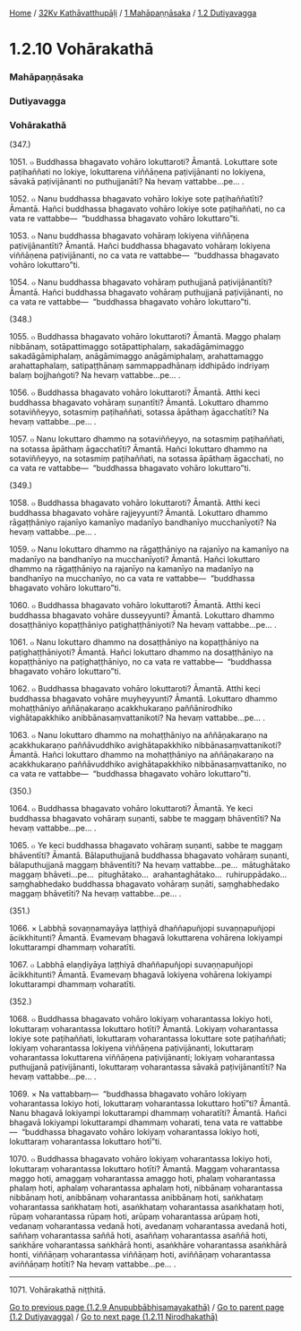 
[Home](/) / [32Kv Kathāvatthupāḷi](/tipitaka/32Kv.md) / [1 Mahāpaṇṇāsaka](/tipitaka/32Kv/1.md) / [1.2 Dutiyavagga](/tipitaka/32Kv/1/1.2.md)

# 1.2.10 Vohārakathā

### Mahāpaṇṇāsaka

### Dutiyavagga

### Vohārakathā

(347.)

1051\. ๐ Buddhassa bhagavato vohāro lokuttaroti? Āmantā. Lokuttare sote paṭihaññati no lokiye, lokuttarena viññāṇena paṭivijānanti no lokiyena, sāvakā paṭivijānanti no puthujjanāti? Na hevaṃ vattabbe…pe… .

1052\. ๐ Nanu buddhassa bhagavato vohāro lokiye sote paṭihaññatīti? Āmantā. Hañci buddhassa bhagavato vohāro lokiye sote paṭihaññati, no ca vata re vattabbe—  “buddhassa bhagavato vohāro lokuttaro”ti.

1053\. ๐ Nanu buddhassa bhagavato vohāraṃ lokiyena viññāṇena paṭivijānantīti? Āmantā. Hañci buddhassa bhagavato vohāraṃ lokiyena viññāṇena paṭivijānanti, no ca vata re vattabbe—  “buddhassa bhagavato vohāro lokuttaro”ti.

1054\. ๐ Nanu buddhassa bhagavato vohāraṃ puthujjanā paṭivijānantīti? Āmantā. Hañci buddhassa bhagavato vohāraṃ puthujjanā paṭivijānanti, no ca vata re vattabbe—  “buddhassa bhagavato vohāro lokuttaro”ti.

(348.)

1055\. ๐ Buddhassa bhagavato vohāro lokuttaroti? Āmantā. Maggo phalaṃ nibbānaṃ, sotāpattimaggo sotāpattiphalaṃ, sakadāgāmimaggo sakadāgāmiphalaṃ, anāgāmimaggo anāgāmiphalaṃ, arahattamaggo arahattaphalaṃ, satipaṭṭhānaṃ sammappadhānaṃ iddhipādo indriyaṃ balaṃ bojjhaṅgoti? Na hevaṃ vattabbe…pe… .

1056\. ๐ Buddhassa bhagavato vohāro lokuttaroti? Āmantā. Atthi keci buddhassa bhagavato vohāraṃ suṇantīti? Āmantā. Lokuttaro dhammo sotaviññeyyo, sotasmiṃ paṭihaññati, sotassa āpāthaṃ āgacchatīti? Na hevaṃ vattabbe…pe… .

1057\. ๐ Nanu lokuttaro dhammo na sotaviññeyyo, na sotasmiṃ paṭihaññati, na sotassa āpāthaṃ āgacchatīti? Āmantā. Hañci lokuttaro dhammo na sotaviññeyyo, na sotasmiṃ paṭihaññati, na sotassa āpāthaṃ āgacchati, no ca vata re vattabbe—  “buddhassa bhagavato vohāro lokuttaro”ti.

(349.)

1058\. ๐ Buddhassa bhagavato vohāro lokuttaroti? Āmantā. Atthi keci buddhassa bhagavato vohāre rajjeyyunti? Āmantā. Lokuttaro dhammo rāgaṭṭhāniyo rajanīyo kamanīyo madanīyo bandhanīyo mucchanīyoti? Na hevaṃ vattabbe…pe… .

1059\. ๐ Nanu lokuttaro dhammo na rāgaṭṭhāniyo na rajanīyo na kamanīyo na madanīyo na bandhanīyo na mucchanīyoti? Āmantā. Hañci lokuttaro dhammo na rāgaṭṭhāniyo na rajanīyo na kamanīyo na madanīyo na bandhanīyo na mucchanīyo, no ca vata re vattabbe—  “buddhassa bhagavato vohāro lokuttaro”ti.

1060\. ๐ Buddhassa bhagavato vohāro lokuttaroti? Āmantā. Atthi keci buddhassa bhagavato vohāre dusseyyunti? Āmantā. Lokuttaro dhammo dosaṭṭhāniyo kopaṭṭhāniyo paṭighaṭṭhāniyoti? Na hevaṃ vattabbe…pe… .

1061\. ๐ Nanu lokuttaro dhammo na dosaṭṭhāniyo na kopaṭṭhāniyo na paṭighaṭṭhāniyoti? Āmantā. Hañci lokuttaro dhammo na dosaṭṭhāniyo na kopaṭṭhāniyo na paṭighaṭṭhāniyo, no ca vata re vattabbe—  “buddhassa bhagavato vohāro lokuttaro”ti.

1062\. ๐ Buddhassa bhagavato vohāro lokuttaroti? Āmantā. Atthi keci buddhassa bhagavato vohāre muyheyyunti? Āmantā. Lokuttaro dhammo mohaṭṭhāniyo aññāṇakaraṇo acakkhukaraṇo paññānirodhiko vighātapakkhiko anibbānasaṃvattanikoti? Na hevaṃ vattabbe…pe… .

1063\. ๐ Nanu lokuttaro dhammo na mohaṭṭhāniyo na aññāṇakaraṇo na acakkhukaraṇo paññāvuddhiko avighātapakkhiko nibbānasaṃvattanikoti? Āmantā. Hañci lokuttaro dhammo na mohaṭṭhāniyo na aññāṇakaraṇo na acakkhukaraṇo paññāvuddhiko avighātapakkhiko nibbānasaṃvattaniko, no ca vata re vattabbe—  “buddhassa bhagavato vohāro lokuttaro”ti.

(350.)

1064\. ๐ Buddhassa bhagavato vohāro lokuttaroti? Āmantā. Ye keci buddhassa bhagavato vohāraṃ suṇanti, sabbe te maggaṃ bhāventīti? Na hevaṃ vattabbe…pe… .

1065\. ๐ Ye keci buddhassa bhagavato vohāraṃ suṇanti, sabbe te maggaṃ bhāventīti? Āmantā. Bālaputhujjanā buddhassa bhagavato vohāraṃ suṇanti, bālaputhujjanā maggaṃ bhāventīti? Na hevaṃ vattabbe…pe…  mātughātako maggaṃ bhāveti…pe…  pitughātako…  arahantaghātako…  ruhiruppādako…  saṃghabhedako buddhassa bhagavato vohāraṃ suṇāti, saṃghabhedako maggaṃ bhāvetīti? Na hevaṃ vattabbe…pe… .

(351.)

1066\. × Labbhā sovaṇṇamayāya laṭṭhiyā dhaññapuñjopi suvaṇṇapuñjopi ācikkhitunti? Āmantā. Evamevaṃ bhagavā lokuttarena vohārena lokiyampi lokuttarampi dhammaṃ voharatīti.

1067\. ๐ Labbhā elaṇḍiyāya laṭṭhiyā dhaññapuñjopi suvaṇṇapuñjopi ācikkhitunti? Āmantā. Evamevaṃ bhagavā lokiyena vohārena lokiyampi lokuttarampi dhammaṃ voharatīti.

(352.)

1068\. ๐ Buddhassa bhagavato vohāro lokiyaṃ voharantassa lokiyo hoti, lokuttaraṃ voharantassa lokuttaro hotīti? Āmantā. Lokiyaṃ voharantassa lokiye sote paṭihaññati, lokuttaraṃ voharantassa lokuttare sote paṭihaññati; lokiyaṃ voharantassa lokiyena viññāṇena paṭivijānanti, lokuttaraṃ voharantassa lokuttarena viññāṇena paṭivijānanti; lokiyaṃ voharantassa puthujjanā paṭivijānanti, lokuttaraṃ voharantassa sāvakā paṭivijānantīti? Na hevaṃ vattabbe…pe… .

1069\. × Na vattabbaṃ—  “buddhassa bhagavato vohāro lokiyaṃ voharantassa lokiyo hoti, lokuttaraṃ voharantassa lokuttaro hotī”ti? Āmantā. Nanu bhagavā lokiyampi lokuttarampi dhammaṃ voharatīti? Āmantā. Hañci bhagavā lokiyampi lokuttarampi dhammaṃ voharati, tena vata re vattabbe—  “buddhassa bhagavato vohāro lokiyaṃ voharantassa lokiyo hoti, lokuttaraṃ voharantassa lokuttaro hotī”ti.

1070\. ๐ Buddhassa bhagavato vohāro lokiyaṃ voharantassa lokiyo hoti, lokuttaraṃ voharantassa lokuttaro hotīti? Āmantā. Maggaṃ voharantassa maggo hoti, amaggaṃ voharantassa amaggo hoti, phalaṃ voharantassa phalaṃ hoti, aphalaṃ voharantassa aphalaṃ hoti, nibbānaṃ voharantassa nibbānaṃ hoti, anibbānaṃ voharantassa anibbānaṃ hoti, saṅkhataṃ voharantassa saṅkhataṃ hoti, asaṅkhataṃ voharantassa asaṅkhataṃ hoti, rūpaṃ voharantassa rūpaṃ hoti, arūpaṃ voharantassa arūpaṃ hoti, vedanaṃ voharantassa vedanā hoti, avedanaṃ voharantassa avedanā hoti, saññaṃ voharantassa saññā hoti, asaññaṃ voharantassa asaññā hoti, saṅkhāre voharantassa saṅkhārā honti, asaṅkhāre voharantassa asaṅkhārā honti, viññāṇaṃ voharantassa viññāṇaṃ hoti, aviññāṇaṃ voharantassa aviññāṇaṃ hotīti? Na hevaṃ vattabbe…pe… .

---

1071\. Vohārakathā niṭṭhitā.



[Go to previous page (1.2.9 Anupubbābhisamayakathā)](/tipitaka/32Kv/1/1.2/1.2.9.md) / [Go to parent page (1.2 Dutiyavagga)](/tipitaka/32Kv/1/1.2.md) / [Go to next page (1.2.11 Nirodhakathā)](/tipitaka/32Kv/1/1.2/1.2.11.md)


